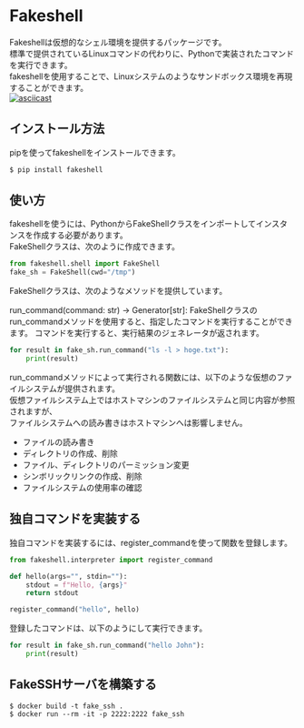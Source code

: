 # Fakeshell

Fakeshellは仮想的なシェル環境を提供するパッケージです。  
標準で提供されているLinuxコマンドの代わりに、Pythonで実装されたコマンドを実行できます。  
fakeshellを使用することで、Linuxシステムのようなサンドボックス環境を再現することができます。  
[![asciicast](https://asciinema.org/a/5wmDUM3w55R7xrYT2y7k24r2F.svg)](https://asciinema.org/a/5wmDUM3w55R7xrYT2y7k24r2F)

## インストール方法
pipを使ってfakeshellをインストールできます。

```bash
$ pip install fakeshell
```

## 使い方
fakeshellを使うには、PythonからFakeShellクラスをインポートしてインスタンスを作成する必要があります。  
FakeShellクラスは、次のように作成できます。  

```python
from fakeshell.shell import FakeShell
fake_sh = FakeShell(cwd="/tmp")
```

FakeShellクラスは、次のようなメソッドを提供しています。

run_command(command: str) -> Generator[str]:
FakeShellクラスのrun_commandメソッドを使用すると、指定したコマンドを実行することができます。
コマンドを実行すると、実行結果のジェネレータが返されます。

```python
for result in fake_sh.run_command("ls -l > hoge.txt"):
    print(result)
```

run_commandメソッドによって実行される関数には、以下のような仮想のファイルシステムが提供されます。  
仮想ファイルシステム上ではホストマシンのファイルシステムと同じ内容が参照されますが、  
ファイルシステムへの読み書きはホストマシンへは影響しません。

* ファイルの読み書き
* ディレクトリの作成、削除
* ファイル、ディレクトリのパーミッション変更
* シンボリックリンクの作成、削除
* ファイルシステムの使用率の確認

## 独自コマンドを実装する
独自コマンドを実装するには、register_commandを使って関数を登録します。

```python
from fakeshell.interpreter import register_command

def hello(args="", stdin=""):
    stdout = f"Hello, {args}"
    return stdout

register_command("hello", hello)
```

登録したコマンドは、以下のようにして実行できます。

```python
for result in fake_sh.run_command("hello John"):
    print(result)
```

## FakeSSHサーバを構築する
```
$ docker build -t fake_ssh .
$ docker run --rm -it -p 2222:2222 fake_ssh
```
